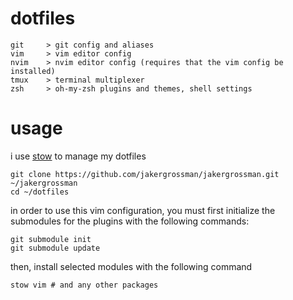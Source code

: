 # dotfiles
```
git     > git config and aliases
vim     > vim editor config
nvim    > nvim editor config (requires that the vim config be installed)
tmux    > terminal multiplexer
zsh     > oh-my-zsh plugins and themes, shell settings
```

# usage
i use [stow](https://www.gnu.org/software/stow/) to manage my dotfiles

```
git clone https://github.com/jakergrossman/jakergrossman.git ~/jakergrossman
cd ~/dotfiles
```

in order to use this vim configuration, you must first initialize the submodules for the plugins
with the following commands:

```
git submodule init
git submodule update
```

then, install selected modules with the following command

```
stow vim # and any other packages
```
